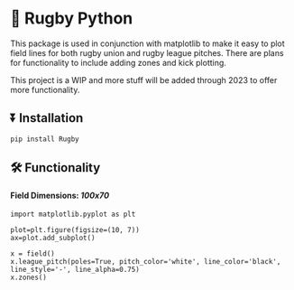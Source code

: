 # 🏉 Rugby Python
This package is used in conjunction with matplotlib to make it easy to plot field lines for both rugby union and rugby league pitches. There are plans for functionality to include adding zones and kick plotting. 

This project is a WIP and more stuff will be added through 2023 to offer more functionality.

## ⏬ Installation

``` pip install Rugby ```

## 🛠️ Functionality
#### Field Dimensions: *100x70*
```
import matplotlib.pyplot as plt

plot=plt.figure(figsize=(10, 7))
ax=plot.add_subplot()

x = field()
x.league_pitch(poles=True, pitch_color='white', line_color='black', line_style='-', line_alpha=0.75)  
x.zones()
```
